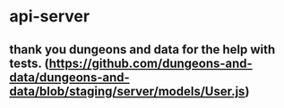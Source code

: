 # api-server

## thank you dungeons and data for the help with tests. (https://github.com/dungeons-and-data/dungeons-and-data/blob/staging/server/models/User.js)
